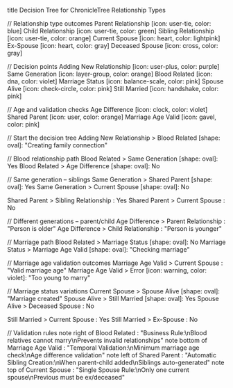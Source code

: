 title Decision Tree for ChronicleTree Relationship Types

// Relationship type outcomes
Parent Relationship    [icon: user-tie,      color: blue]
Child Relationship     [icon: user-tie,         color: green]
Sibling Relationship   [icon: user-tie,  color: orange]
Current Spouse         [icon: heart, color: lightpink]
Ex-Spouse              [icon: heart, color: gray]
Deceased Spouse        [icon: cross,         color: gray]

// Decision points
Adding New Relationship [icon: user-plus,     color: purple]
Same Generation        [icon: layer-group,   color: orange]
Blood Related          [icon: dna,           color: violet]
Marriage Status        [icon: balance-scale, color: pink]
Spouse Alive           [icon: check-circle,  color: pink]
Still Married          [icon: handshake,     color: pink]

// Age and validation checks
Age Difference         [icon: clock, color: violet]
Shared Parent          [icon: user,           color: orange]
Marriage Age Valid     [icon: gavel,          color: pink]

// Start the decision tree
Adding New Relationship > Blood Related              [shape: oval]: "Creating family connection"

// Blood relationship path
Blood Related          > Same Generation            [shape: oval]: Yes
Blood Related          > Age Difference             [shape: oval]: No

// Same generation – siblings
Same Generation        > Shared Parent             [shape: oval]: Yes
Same Generation        > Current Spouse            [shape: oval]: No

Shared Parent          > Sibling Relationship       : Yes
Shared Parent          > Current Spouse            : No

// Different generations – parent/child
Age Difference         > Parent Relationship        : "Person is older"
Age Difference         > Child Relationship         : "Person is younger"

// Marriage path
Blood Related          > Marriage Status           [shape: oval]: No
Marriage Status        > Marriage Age Valid        [shape: oval]: "Checking marriage"

// Marriage age validation outcomes
Marriage Age Valid     > Current Spouse            : "Valid marriage age"
Marriage Age Valid     > Error                     [icon: warning, color: violet]: "Too young to marry"

// Marriage status variations
Current Spouse         > Spouse Alive              [shape: oval]: "Marriage created"
Spouse Alive           > Still Married             [shape: oval]: Yes
Spouse Alive           > Deceased Spouse           : No

Still Married          > Current Spouse            : Yes
Still Married          > Ex-Spouse                 : No

// Validation rules
note right of Blood Related    : "Business Rule:\nBlood relatives cannot marry\nPrevents invalid relationships"
note bottom of Marriage Age Valid : "Temporal Validation:\nMinimum marriage age check\nAge difference validation"
note left of Shared Parent     : "Automatic Sibling Creation:\nWhen parent-child added\nSiblings auto-generated"
note top of Current Spouse     : "Single Spouse Rule:\nOnly one current spouse\nPrevious must be ex/deceased"